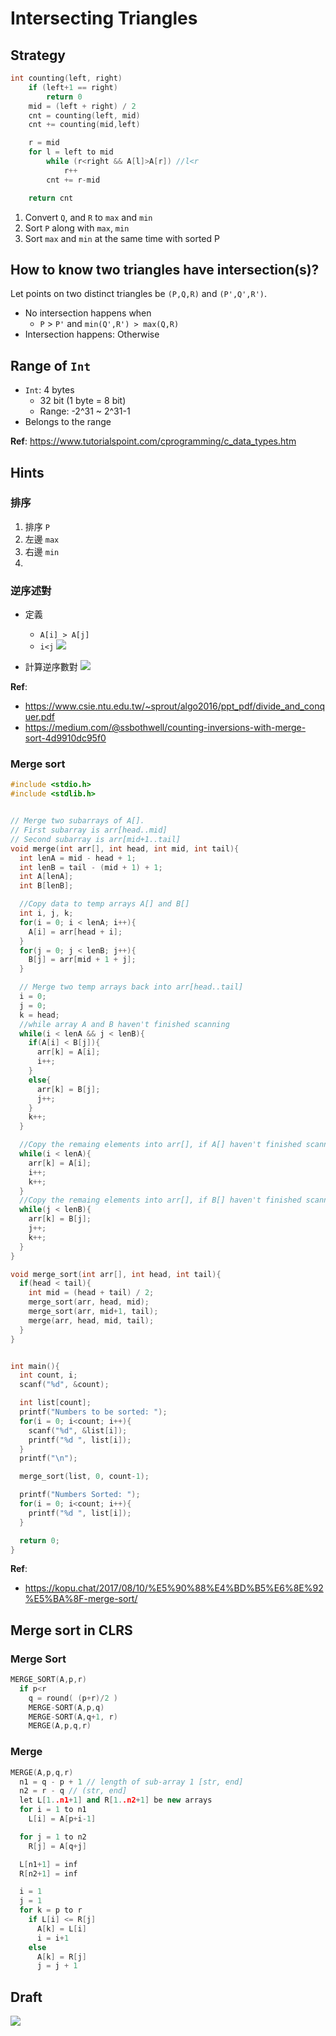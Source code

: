 # Intersecting Triangles


## Strategy

```cpp
int counting(left, right)
    if (left+1 == right)
        return 0
    mid = (left + right) / 2
    cnt = counting(left, mid)
    cnt += counting(mid,left)

    r = mid
    for l = left to mid
        while (r<right && A[l]>A[r]) //l<r
            r++
        cnt += r-mid

    return cnt
```

1. Convert `Q`, and `R` to `max` and `min`
2. Sort `P` along with `max`, `min`
3. Sort `max` and `min` at the same time with sorted P




## How to know two triangles have intersection(s)?

Let points on two distinct triangles be `(P,Q,R)` and `(P',Q',R')`.

- No intersection happens when
  - `P` > `P'` and `min(Q',R') > max(Q,R)`
- Intersection happens: Otherwise


## Range of `Int`

- `Int`: 4 bytes
  - 32 bit (1 byte = 8 bit)
  - Range: -2^31 ~ 2^31-1
- Belongs to the range  

**Ref**: https://www.tutorialspoint.com/cprogramming/c_data_types.htm


## Hints

### 排序

1. 排序 `P`
2. 左邊 `max`
3. 右邊 `min`
4. 

### 逆序述對 

- 定義
  - `A[i] > A[j]`
  - `i<j`
![](img/def_inversion.png)

- 計算逆序數對
![](img/code_inversion.png)

**Ref**: 
- https://www.csie.ntu.edu.tw/~sprout/algo2016/ppt_pdf/divide_and_conquer.pdf
- https://medium.com/@ssbothwell/counting-inversions-with-merge-sort-4d9910dc95f0


### Merge sort

```c
#include <stdio.h>
#include <stdlib.h>


// Merge two subarrays of A[].
// First subarray is arr[head..mid]
// Second subarray is arr[mid+1..tail]
void merge(int arr[], int head, int mid, int tail){
  int lenA = mid - head + 1;
  int lenB = tail - (mid + 1) + 1;
  int A[lenA];
  int B[lenB];

  //Copy data to temp arrays A[] and B[]
  int i, j, k;
  for(i = 0; i < lenA; i++){
    A[i] = arr[head + i];
  }
  for(j = 0; j < lenB; j++){
    B[j] = arr[mid + 1 + j];
  }

  // Merge two temp arrays back into arr[head..tail]
  i = 0;
  j = 0;
  k = head;
  //while array A and B haven't finished scanning
  while(i < lenA && j < lenB){
    if(A[i] < B[j]){
      arr[k] = A[i];
      i++;
    }
    else{
      arr[k] = B[j];
      j++;
    }
    k++;
  }

  //Copy the remaing elements into arr[], if A[] haven't finished scanning
  while(i < lenA){
    arr[k] = A[i];
    i++;
    k++;
  }
  //Copy the remaing elements into arr[], if B[] haven't finished scanning
  while(j < lenB){
    arr[k] = B[j];
    j++;
    k++;
  }
}

void merge_sort(int arr[], int head, int tail){
  if(head < tail){
    int mid = (head + tail) / 2;
    merge_sort(arr, head, mid);
    merge_sort(arr, mid+1, tail);
    merge(arr, head, mid, tail);
  }
}


int main(){
  int count, i;
  scanf("%d", &count);

  int list[count];
  printf("Numbers to be sorted: ");
  for(i = 0; i<count; i++){
    scanf("%d", &list[i]);
    printf("%d ", list[i]);
  }
  printf("\n");

  merge_sort(list, 0, count-1);

  printf("Numbers Sorted: ");
  for(i = 0; i<count; i++){
    printf("%d ", list[i]);
  }

  return 0;
}
```

**Ref**: 
- https://kopu.chat/2017/08/10/%E5%90%88%E4%BD%B5%E6%8E%92%E5%BA%8F-merge-sort/


## Merge sort in CLRS


### Merge Sort

```cpp
MERGE_SORT(A,p,r)
  if p<r
    q = round( (p+r)/2 )
    MERGE-SORT(A,p,q)
    MERGE-SORT(A,q+1, r)
    MERGE(A,p,q,r)
```


### Merge

```cpp
MERGE(A,p,q,r)
  n1 = q - p + 1 // length of sub-array 1 [str, end]
  n2 = r - q // (str, end]
  let L[1..n1+1] and R[1..n2+1] be new arrays
  for i = 1 to n1
    L[i] = A[p+i-1]

  for j = 1 to n2
    R[j] = A[q+j]

  L[n1+1] = inf
  R[n2+1] = inf

  i = 1
  j = 1
  for k = p to r
    if L[i] <= R[j]
      A[k] = L[i]
      i = i+1
    else 
      A[k] = R[j]
      j = j + 1 
```

## Draft

![](img/note_20210423.jpeg)